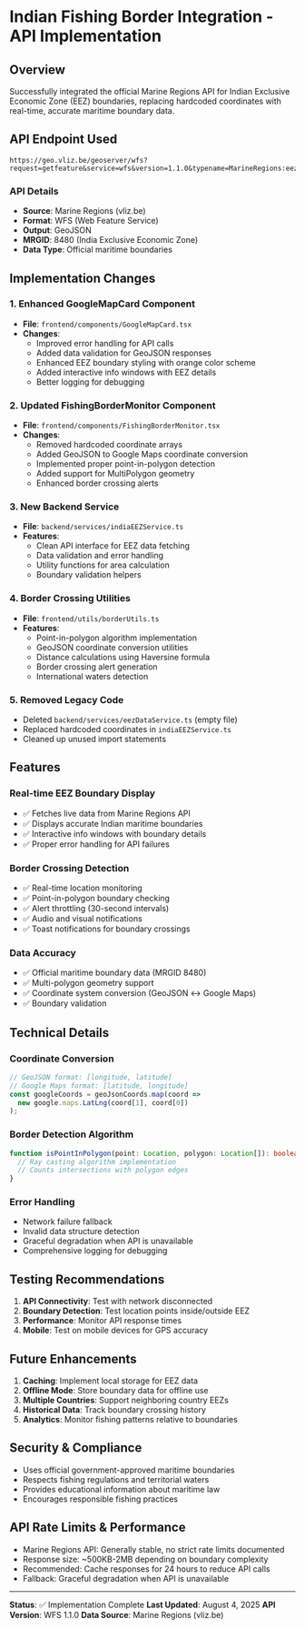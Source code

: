 # Indian Fishing Border Integration - API Implementation

## Overview
Successfully integrated the official Marine Regions API for Indian Exclusive Economic Zone (EEZ) boundaries, replacing hardcoded coordinates with real-time, accurate maritime boundary data.

## API Endpoint Used
```
https://geo.vliz.be/geoserver/wfs?request=getfeature&service=wfs&version=1.1.0&typename=MarineRegions:eez&outputformat=json&filter=%3CPropertyIsEqualTo%3E%3CPropertyName%3Emrgid%3C%2FPropertyName%3E%3CLiteral%3E8480%3C%2FLiteral%3E%3C%2FPropertyIsEqualTo%3E
```

### API Details
- **Source**: Marine Regions (vliz.be)
- **Format**: WFS (Web Feature Service)
- **Output**: GeoJSON
- **MRGID**: 8480 (India Exclusive Economic Zone)
- **Data Type**: Official maritime boundaries

## Implementation Changes

### 1. Enhanced GoogleMapCard Component
- **File**: `frontend/components/GoogleMapCard.tsx`
- **Changes**:
  - Improved error handling for API calls
  - Added data validation for GeoJSON responses
  - Enhanced EEZ boundary styling with orange color scheme
  - Added interactive info windows with EEZ details
  - Better logging for debugging

### 2. Updated FishingBorderMonitor Component
- **File**: `frontend/components/FishingBorderMonitor.tsx`
- **Changes**:
  - Removed hardcoded coordinate arrays
  - Added GeoJSON to Google Maps coordinate conversion
  - Implemented proper point-in-polygon detection
  - Added support for MultiPolygon geometry
  - Enhanced border crossing alerts

### 3. New Backend Service
- **File**: `backend/services/indiaEEZService.ts`
- **Features**:
  - Clean API interface for EEZ data fetching
  - Data validation and error handling
  - Utility functions for area calculation
  - Boundary validation helpers

### 4. Border Crossing Utilities
- **File**: `frontend/utils/borderUtils.ts`
- **Features**:
  - Point-in-polygon algorithm implementation
  - GeoJSON coordinate conversion utilities
  - Distance calculations using Haversine formula
  - Border crossing alert generation
  - International waters detection

### 5. Removed Legacy Code
- Deleted `backend/services/eezDataService.ts` (empty file)
- Replaced hardcoded coordinates in `indiaEEZService.ts`
- Cleaned up unused import statements

## Features

### Real-time EEZ Boundary Display
- ✅ Fetches live data from Marine Regions API
- ✅ Displays accurate Indian maritime boundaries
- ✅ Interactive info windows with boundary details
- ✅ Proper error handling for API failures

### Border Crossing Detection
- ✅ Real-time location monitoring
- ✅ Point-in-polygon boundary checking
- ✅ Alert throttling (30-second intervals)
- ✅ Audio and visual notifications
- ✅ Toast notifications for boundary crossings

### Data Accuracy
- ✅ Official maritime boundary data (MRGID 8480)
- ✅ Multi-polygon geometry support
- ✅ Coordinate system conversion (GeoJSON ↔ Google Maps)
- ✅ Boundary validation

## Technical Details

### Coordinate Conversion
```typescript
// GeoJSON format: [longitude, latitude]
// Google Maps format: [latitude, longitude]
const googleCoords = geoJsonCoords.map(coord => 
  new google.maps.LatLng(coord[1], coord[0])
);
```

### Border Detection Algorithm
```typescript
function isPointInPolygon(point: Location, polygon: Location[]): boolean {
  // Ray casting algorithm implementation
  // Counts intersections with polygon edges
}
```

### Error Handling
- Network failure fallback
- Invalid data structure detection
- Graceful degradation when API is unavailable
- Comprehensive logging for debugging

## Testing Recommendations

1. **API Connectivity**: Test with network disconnected
2. **Boundary Detection**: Test location points inside/outside EEZ
3. **Performance**: Monitor API response times
4. **Mobile**: Test on mobile devices for GPS accuracy

## Future Enhancements

1. **Caching**: Implement local storage for EEZ data
2. **Offline Mode**: Store boundary data for offline use
3. **Multiple Countries**: Support neighboring country EEZs
4. **Historical Data**: Track boundary crossing history
5. **Analytics**: Monitor fishing patterns relative to boundaries

## Security & Compliance

- Uses official government-approved maritime boundaries
- Respects fishing regulations and territorial waters
- Provides educational information about maritime law
- Encourages responsible fishing practices

## API Rate Limits & Performance

- Marine Regions API: Generally stable, no strict rate limits documented
- Response size: ~500KB-2MB depending on boundary complexity
- Recommended: Cache responses for 24 hours to reduce API calls
- Fallback: Graceful degradation when API is unavailable

---

**Status**: ✅ Implementation Complete
**Last Updated**: August 4, 2025
**API Version**: WFS 1.1.0
**Data Source**: Marine Regions (vliz.be)
